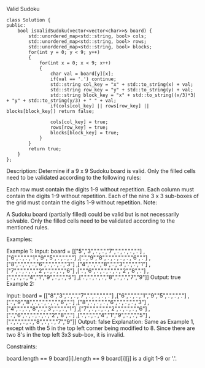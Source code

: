 Valid Sudoku
```
class Solution {
public:
    bool isValidSudoku(vector<vector<char>>& board) {
        std::unordered_map<std::string, bool> cols;
        std::unordered_map<std::string, bool> rows;
        std::unordered_map<std::string, bool> blocks;
        for(int y = 0; y < 9; y++)
        {
            for(int x = 0; x < 9; x++)
            {
                char val = board[y][x];
                if(val == '.') continue;
                std::string col_key = "x" + std::to_string(x) + val;
                std::string row_key = "y" + std::to_string(y) + val;
                std::string block_key = "x" + std::to_string((x/3)*3) + "y" + std::to_string(y/3) + " " + val;
                if(cols[col_key] || rows[row_key] || blocks[block_key]) return false;

                cols[col_key] = true;
                rows[row_key] = true;
                blocks[block_key] = true;           
            }
        }
        return true;
    }
};
```
Description:
Determine if a 9 x 9 Sudoku board is valid. Only the filled cells need to be validated according to the following rules:

Each row must contain the digits 1-9 without repetition.
Each column must contain the digits 1-9 without repetition.
Each of the nine 3 x 3 sub-boxes of the grid must contain the digits 1-9 without repetition.
Note:

A Sudoku board (partially filled) could be valid but is not necessarily solvable.
Only the filled cells need to be validated according to the mentioned rules.

Examples:

Example 1:
Input: board = 
[["5","3",".",".","7",".",".",".","."]
,["6",".",".","1","9","5",".",".","."]
,[".","9","8",".",".",".",".","6","."]
,["8",".",".",".","6",".",".",".","3"]
,["4",".",".","8",".","3",".",".","1"]
,["7",".",".",".","2",".",".",".","6"]
,[".","6",".",".",".",".","2","8","."]
,[".",".",".","4","1","9",".",".","5"]
,[".",".",".",".","8",".",".","7","9"]]
Output: true
Example 2:

Input: board = 
[["8","3",".",".","7",".",".",".","."]
,["6",".",".","1","9","5",".",".","."]
,[".","9","8",".",".",".",".","6","."]
,["8",".",".",".","6",".",".",".","3"]
,["4",".",".","8",".","3",".",".","1"]
,["7",".",".",".","2",".",".",".","6"]
,[".","6",".",".",".",".","2","8","."]
,[".",".",".","4","1","9",".",".","5"]
,[".",".",".",".","8",".",".","7","9"]]
Output: false
Explanation: Same as Example 1, except with the 5 in the top left corner being modified to 8. Since there are two 8's in the top left 3x3 sub-box, it is invalid.

Constraints:

board.length == 9
board[i].length == 9
board[i][j] is a digit 1-9 or '.'.
